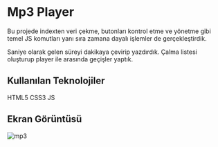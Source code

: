 <h1> Mp3 Player </h1>

Bu projede indexten veri çekme, butonları kontrol etme ve yönetme gibi temel JS komutları yanı sıra zamana dayalı işlemler de gerçekleştirdik.

Saniye olarak gelen süreyi dakikaya çevirip yazdırdık. Çalma listesi oluşturup player ile arasında geçişler yaptık.

<h2>Kullanılan Teknolojiler</h2>

HTML5 CSS3 JS

<h2>Ekran Görüntüsü</h2>

![mp3](https://github.com/aydincansu1/mp3-Player/assets/134061696/50b9228c-0d3f-4502-8568-cf6d9cb5fae6)


